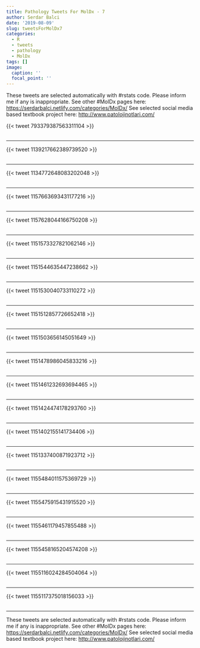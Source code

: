 ```yaml
---
title: Pathology Tweets For MolDx - 7
author: Serdar Balci
date: '2019-08-09'
slug: tweetsForMolDx7
categories:
  - R
  - tweets
  - pathology
  - MolDx
tags: []
image:
  caption: ''
  focal_point: ''
---
```



These tweets are selected automatically with #rstats code. Please inform me if any is inappropriate.
See other #MolDx pages here: https://serdarbalci.netlify.com/categories/MolDx/ 
See selected social media based textbook project here: http://www.patolojinotlari.com/

{{< tweet 793379387563311104 >}}
<br>
<br>
<hr>
{{< tweet 1139217662389739520 >}}
<br>
<br>
<hr>
{{< tweet 1134772648083202048 >}}
<br>
<br>
<hr>
{{< tweet 1157663693431177216 >}}
<br>
<br>
<hr>
{{< tweet 1157628044166750208 >}}
<br>
<br>
<hr>
{{< tweet 1151573327821062146 >}}
<br>
<br>
<hr>
{{< tweet 1151544635447238662 >}}
<br>
<br>
<hr>
{{< tweet 1151530040733110272 >}}
<br>
<br>
<hr>
{{< tweet 1151512857726652418 >}}
<br>
<br>
<hr>
{{< tweet 1151503656145051649 >}}
<br>
<br>
<hr>
{{< tweet 1151478986045833216 >}}
<br>
<br>
<hr>
{{< tweet 1151461232693694465 >}}
<br>
<br>
<hr>
{{< tweet 1151424474178293760 >}}
<br>
<br>
<hr>
{{< tweet 1151402155141734406 >}}
<br>
<br>
<hr>
{{< tweet 1151337400871923712 >}}
<br>
<br>
<hr>
{{< tweet 1155484011575369729 >}}
<br>
<br>
<hr>
{{< tweet 1155475915431915520 >}}
<br>
<br>
<hr>
{{< tweet 1155461179457855488 >}}
<br>
<br>
<hr>
{{< tweet 1155458165204574208 >}}
<br>
<br>
<hr>
{{< tweet 1155116024284504064 >}}
<br>
<br>
<hr>
{{< tweet 1155117375018156033 >}}
<br>
<br>
<hr>


These tweets are selected automatically with #rstats code. Please inform me if any is inappropriate.
See other #MolDx pages here: https://serdarbalci.netlify.com/categories/MolDx/ 
See selected social media based textbook project here: http://www.patolojinotlari.com/
